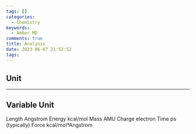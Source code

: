 ```yaml
---
tags: []
categories:
  - Chemistry
keywords:
  - Amber MD
comments: true
title: Analysis
date: 2023-06-07 21:52:52
tags:
---
```



## Unit

--------------------------
Variable Unit
-------
Length Angstrom
Energy kcal/mol
Mass AMU
Charge electron
Time ps (typically)
Force kcal/mol*Angstrom